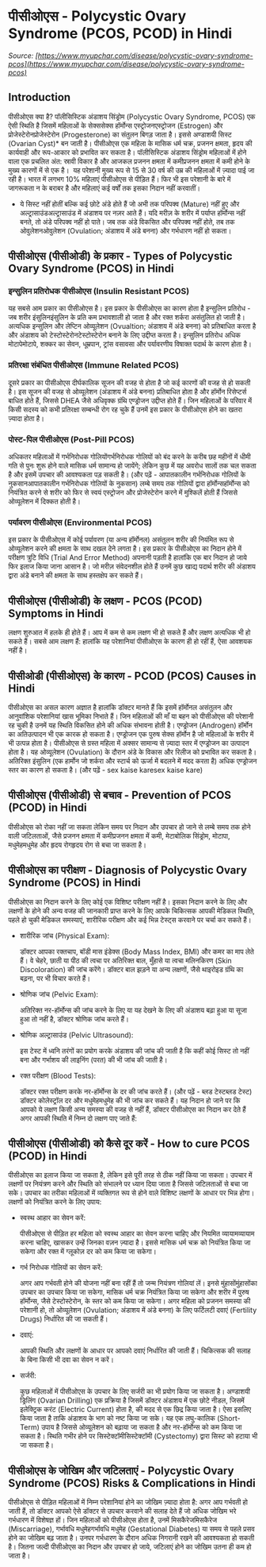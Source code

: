 # पीसीओएस - Polycystic Ovary Syndrome (PCOS, PCOD) in Hindi
_Source: [https://www.myupchar.com/disease/polycystic-ovary-syndrome-pcos](https://www.myupchar.com/disease/polycystic-ovary-syndrome-pcos)_

## Introduction
पीसीओएस क्या है?
पॉलीसिस्टिक अंडाशय सिंड्रोम (Polycystic Ovary Syndrome, PCOS) एक ऐसी स्थिति है जिसमें महिलाओं के सेक्ससेक्स हॉर्मोन्स एस्ट्रोजनएस्ट्रोजन (Estrogen) और प्रोजेस्टेरोनप्रोजेस्टेरोन (Progesterone) का संतुलन बिगड़ जाता है। इससे अण्डाशयी सिस्ट (Ovarian Cyst)* बन जाती है। पीसीओएस एक महिला के मासिक धर्म चक्र, प्रजनन क्षमता, हृदय की कार्यवाही और रूप-आकार को प्रभावित कर सकता है।
पॉलीसिस्टिक अंडाशय सिंड्रोम महिलाओं में होने वाला एक प्रचलित अंत: स्रावी विकार है और आजकल प्रजनन क्षमता में कमीप्रजनन क्षमता में कमी होने के मुख्य कारणों में से एक है। 
यह परेशानी मुख्य रूप से 15 से 30 वर्ष की उम्र की महिलाओं में ज़्यादा पाई जा रही है। भारत में लगभग 10% महिलाएं पीसीओएस से पीड़ित हैं। फिर भी इस परेशानी के बारे में जागरूकता न के बराबर है और महिलाएं कई वर्षों तक इसका निदान नहीं करवातीं।
* ये सिस्ट नहीं होतीं बल्कि कई छोटे अंडे होते हैं जो अभी तक परिपक्व (Mature) नहीं हुए और अल्ट्रासाउंडअल्ट्रासाउंड में अंडाशय पर नज़र आते हैं। यदि मरीज़ के शरीर में पर्याप्त हॉर्मोन्स नहीं बनते, तो अंडे परिपक्व नहीं हो पाते। जब तक अंडे विकसित और परिपक्व नहीं होते, तब तक ओवुलेशनओवुलेशन (Ovulation; अंडाशय में अंडे बनना) और गर्भधारण नहीं हो सकता।

## पीसीओएस (पीसीओडी) के प्रकार - Types of Polycystic Ovary Syndrome (PCOS) in Hindi
### इन्सुलिन प्रतिरोधक पीसीओएस (Insulin Resistant PCOS)
यह सबसे आम प्रकार का पीसीओएस है। इस प्रकार के पीसीओएस का कारण होता है इन्सुलिन प्रतिरोध - जब शरीर इंसुलिनइंसुलिन के प्रति कम प्रभावशाली हो जाता है और रक्त शर्करा असंतुलित हो जाती है। अत्यधिक इन्सुलिन और लेप्टिन ओव्यूलेशन (Ovualtion; अंडाशय में अंडे बनना) को प्रतिबाधित करता है और अंडाशय को टेस्टोस्टेरोनटेस्टोस्टेरोन बनाने के लिए उद्दीप्त करता है।
इन्सुलिन प्रतिरोध अधिक मोटापेमोटापे, शक्कर का सेवन, धूम्रपान, ट्रांस वसावसा और पर्यावरणीय विषाक्त पदार्थ के कारण होता है।
### प्रतिरक्षा संबंधित पीसीओएस (Immune Related PCOS)
दूसरे प्रकार का पीसीओएस दीर्घकालिक सूजन की वजह से होता है जो कई कारणों की वजह से हो सकती है। इस सूजन की वजह से ओव्यूलेशन (अंडाशय में अंडे बनना) प्रतिबाधित होता है और हॉर्मोन रिसेप्टर्स बाधित होते हैं, जिससे DHEA जैसे अधिवृक्क ग्रंथि एण्ड्रोजन उद्दीप्त होते हैं। जिन महिलाओं के परिवार में किसी सदस्य को कभी प्रतिरक्षा सम्बन्धी रोग रह चुके हैं उनमें इस प्रकार के पीसीओएस होने का खतरा ज़्यादा होता है।
### पोस्ट-पिल पीसीओएस (Post-Pill PCOS)
अधिकतर महिलाओं में गर्भनिरोधक गोलियोंगर्भनिरोधक गोलियों को बंद करने के करीब छह महीनों में धीमी गति से पुनः शुरू होने वाले मासिक धर्म सामान्य हो जायेंगे; लेकिन कुछ में यह अवरोध सालों तक चल सकता है और इसमें उपचार की आवश्यकता पड़ सकती है। (और पढ़ें - आपातकालीन गर्भनिरोधक गोलियों के नुकसानआपातकालीन गर्भनिरोधक गोलियों के नुकसान)
लम्बे समय तक गोलियों द्वारा हॉर्मोन्सहॉर्मोन्स को नियंत्रित करने से शरीर को फिर से स्वयं एस्ट्रोजन और प्रोजेस्टेरोन करने में मुश्किलें होती हैं जिससे ओव्यूलेशन में दिक्कत होती है।
### पर्यावरण पीसीओएस (Environmental PCOS)
इस प्रकार के पीसीओएस में कोई पर्यावरण (या अन्य हॉर्मोनल) असंतुलन शरीर की नियंमित रूप से ओव्यूलेशन करने की क्षमता के साथ दखल देने लगता है। इस प्रकार के पीसीओएस का निदान होने में परीक्षण त्रुटि विधि (Trial And Error Method) अपनानी पड़ती है हालांकि एक बार निदान हो जाये फिर इलाज किया जाना आसान है।
जो मरीज़ संवेदनशील होते हैं उनमें कुछ खाद्य पदार्थ शरीर की अंडाशय द्वारा अंडे बनाने की क्षमता के साथ हस्तक्षेप कर सकते हैं।

## पीसीओएस (पीसीओडी) के लक्षण - PCOS (PCOD) Symptoms in Hindi
लक्षण शुरुआत में हलके ही होते हैं। आप में कम से कम लक्षण भी हो सकते हैं और लक्षण अत्यधिक भी हो सकते हैं। सबसे आम लक्षण हैं:
हालांकि यह परेशानियां पीसीओएस के कारण ही हो रहीं हैं, ऐसा आवशयक नहीं है।

## पीसीओडी (पीसीओएस) के कारण - PCOD (PCOS) Causes in Hindi
पीसीओएस का असल कारण अज्ञात है हालांकि डॉक्टर मानते हैं कि इसमें हॉर्मोनल असंतुलन और आनुवांशिक परेशानियां खास भूमिका निभाते हैं। जिन महिलाओं की माँ या बहन को पीसीओएस की परेशानी रह चुकी है उनमें यह स्थिति विकसित होने की अधिक संभावना होती है।
एण्ड्रोजन (Androgen) हॉर्मोन का अतिउत्पादन भी एक कारक हो सकता है। एण्ड्रोजन एक पुरुष सेक्स हॉर्मोन है जो महिलाओं के शरीर में भी उत्पन्न होता है। पीसीओएस से ग्रस्त महिला में अक्सर सामान्य से ज़्यादा स्तर में एण्ड्रोजन का उत्पादन होता है। यह ओव्यूलेशन (Ovulation) के दौरान अंडे के विकास और रिलीज को प्रभावित कर सकता है। अतिरिक्त इंसुलिन (एक हार्मोन जो शर्करा और स्टार्च को ऊर्जा में बदलने में मदद करता है) अधिक एण्ड्रोजन स्तर का कारण हो सकता है।
(और पढ़ें - sex kaise karesex kaise kare)

## पीसीओएस (पीसीओडी) से बचाव - Prevention of PCOS (PCOD) in Hindi
पीसीओएस को रोका नहीं जा सकता लेकिन समय पर निदान और उपचार हो जाने से लम्बे समय तक होने वाली जटिलताओं, जैसे प्रजनन क्षमता में कमीप्रजनन क्षमता में कमी, मेटाबोलिक सिंड्रोम, मोटापा, मधुमेहमधुमेह और हृदय रोगहृदय रोग से बचा जा सकता है।

## पीसीओएस का परीक्षण - Diagnosis of Polycystic Ovary Syndrome (PCOS) in Hindi
पीसीओएस का निदान करने के लिए कोई एक विशिष्ट परीक्षण नहीं है। इसका निदान करने के लिए और लक्षणों के होने की अन्य वजह की जानकारी प्राप्त करने के लिए आपके चिकित्सक आपकी मेडिकल स्थिति, पहले हो चुकी मेडिकल समस्याएं, शारीरिक परीक्षण और कई भिन्न टेस्ट्स करवाने पर चर्चा कर सकते हैं।
- शारीरिक जांच (Physical Exam):
	डॉक्टर आपका रक्तचाप, बॉडी मास इंडेक्स (Body Mass Index, BMI) और कमर का माप लेते हैं। वे चेहरे, छाती या पीठ की त्वचा पर अतिरिक्त बाल, मुँहासे या त्वचा मलिनकिरण (Skin Discoloration) की जांच करेंगे। डॉक्टर बाल झड़ने या अन्य लक्षणों, जैसे थाइरोइड ग्रंथि का बढ़ना, पर भी विचार करते हैं।
- श्रोणिक जांच (Pelvic Exam):
	अतिरिक्त नर-हॉर्मोन्स की जांच करने के लिए या यह देखने के लिए की अंडाशय बढ़ा हुआ या सूजा हुआ तो नहीं है, डॉक्टर श्रोणिक जांच करते हैं।
- श्रोणिक अल्ट्रासाउंड (Pelvic Ultrasound):
	इस टेस्ट में ध्वनि तरंगों का प्रयोग करके अंडाशय की जांच की जाती है कि कहीं कोई सिस्ट तो नहीं बना और गर्भाशय की लाइनिंग (परत) की भी जांच की जाती है।
- रक्त परीक्षण (Blood Tests):
	डॉक्टर रक्त परीक्षण करके नर-हॉर्मोन्स के दर की जांच करते हैं। (और पढ़ें - ब्लड टेस्टब्लड टेस्ट)
डॉक्टर कोलेस्ट्रॉल दर और मधुमेहमधुमेह की भी जांच कर सकते हैं।
यह निदान हो जाने पर कि आपको ये लक्षण किसी अन्य समस्या की वजह से नहीं हैं, डॉक्टर पीसीओएस का निदान कर देते हैं अगर आपकी स्थिति में निम्न दो लक्षण पाए जाते हैं:

## पीसीओएस (पीसीओडी) को कैसे दूर करें - How to cure PCOS (PCOD) in Hindi
पीसीओएस का इलाज किया जा सकता है, लेकिन इसे पूरी तरह से ठीक नहीं किया जा सकता। उपचार में लक्षणों पर नियंत्रण करने और स्थिति को संभालने पर ध्यान दिया जाता है जिससे जटिलताओं से बचा जा सके। उपचार का तरीका महिलाओं में व्यक्तिगत रूप से होने वाले विशिष्ट लक्षणों के आधार पर भिन्न होगा। लक्षणों को नियंत्रित करने के लिए उपाय:
- स्वस्थ आहार का सेवन करें:
	पीसीओएस से पीड़ित हर महिला को स्वस्थ आहार का सेवन करना चाहिए और नियमित व्यायामव्यायाम करना चाहिए, खासकर उन्हें जिनका वज़न ज़्यादा है। इससे मासिक धर्म चक्र को नियंत्रित किया जा सकेगा और रक्त में ग्लूकोज़ दर को कम किया जा सकेगा।
- गर्भ निरोधक गोलियों का सेवन करें:
	अगर आप गर्भवती होने की योजना नहीं बना रहीं हैं तो जन्म नियंत्रण गोलियां लें। इनसे मुंहासोंमुंहासोंका उपचार का उपचार किया जा सकेगा, मासिक धर्म चक्र नियंत्रित किया जा सकेगा और शरीर में पुरुष हॉर्मोन्स, जैसे टेस्टोस्टेरोन, के स्तर को कम किया जा सकेगा। अगर महिला को प्रजनन समस्या की परेशानी हो, तो ओव्यूलेशन (Ovulation; अंडाशय में अंडे बनना) के लिए फर्टिलटी दवाएं (Fertility Drugs) निर्धारित की जा सकती हैं।
- दवाएं:
	आपकी स्थिति और लक्षणों के आधार पर आपको दवाएं निर्धारित की जाती हैं। चिकित्सक की सलाह के बिना किसी भी दवा का सेवन न करें।
- सर्जरी:
	कुछ महिलाओं में पीसीओएस के उपचार के लिए सर्जरी का भी प्रयोग किया जा सकता है। अण्डाशयी ड्रिलिंग (Ovarian Drilling) एक प्रक्रिया है जिसमें डॉक्टर अंडाशय में एक छोटे नीडल, जिसमें इलेक्ट्रिक करंट (Electric Current) होता है, की मदद से एक छिद्र किया जाता है। ऐसा इसलिए किया जाता है ताकि अंडाशय के भाग को नष्ट किया जा सके। यह एक लघु-कालिक (Short-Term) उपाय है जिससे ओव्यूलेशन को बढ़ाया जा सकता है और नर-हॉर्मोन्स को कम किया जा सकता है। स्थिति गभीर होने पर सिस्टेक्टॉमीसिस्टेक्टॉमी (Cystectomy) द्वारा सिस्ट को हटाया भी जा सकता है।

## पीसीओएस के जोखिम और जटिलताएं - Polycystic Ovary Syndrome (PCOS) Risks & Complications in Hindi
पीसीओएस से पीड़ित महिलाओं में निम्न परेशानियां होने का जोखिम ज़्यादा होता है:
अगर आप गर्भवती हो जाती हैं, तो डॉक्टर आपको ऐसे डॉक्टर से उपचार करवाने की सलाह देते हैं जो अधिक जोखिम भरे गर्भधारण में विशेषज्ञ हों। जिन महिलाओं को पीसीओएस होता है, उनमें मिसकैरेजमिसकैरेज (Miscarriage), गर्भावधि मधुमेहगर्भावधि मधुमेह (Gestational Diabetes) या समय से पहले प्रसव होने का जोखिम बढ़ जाता है। उनपर गर्भधारण के दौरान अधिक निगरानी रखने की आवश्यकता हो सकती है।
जितना जल्दी पीसीओएस का निदान और उपचार हो जाये, जटिलाएं होने का जोखिम उतना ही कम हो जाता है।

